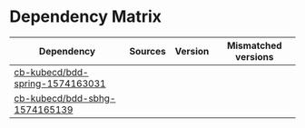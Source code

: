 # Dependency Matrix

Dependency | Sources | Version | Mismatched versions
---------- | ------- | ------- | -------------------
[cb-kubecd/bdd-spring-1574163031](https://github.com/cb-kubecd/bdd-spring-1574163031.git) |  | []() | 
[cb-kubecd/bdd-sbhg-1574165139](https://github.com/cb-kubecd/bdd-sbhg-1574165139.git) |  | []() | 
